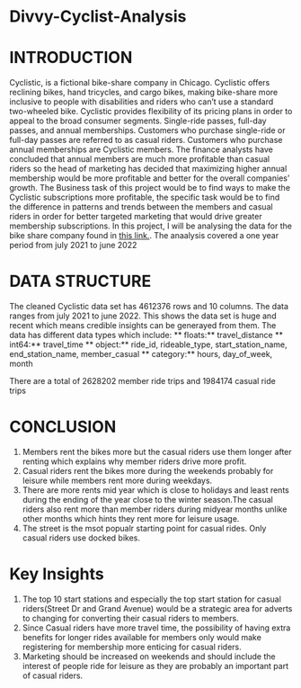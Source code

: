 # Divvy-Cyclist-Analysis
#  INTRODUCTION
   Cyclistic, is a fictional bike-share company in Chicago. Cyclistic offers reclining bikes, hand tricycles, and cargo bikes, making bike-share more inclusive to people with disabilities and riders who can’t use a standard two-wheeled bike.
Cyclistic provides flexibility of its pricing plans in order to appeal to the broad consumer segments. Single-ride passes, full-day passes, and annual memberships. Customers who purchase single-ride or full-day passes are referred to as casual riders. Customers who purchase annual memberships are Cyclistic members. The finance analysts have concluded that annual members are much more profitable than casual riders so the head of marketing has decided that maximizing higher annual membership would be more profitable and better for the overall companies’ growth. 
The Business task of this project would be to find ways to make the Cyclistic subscriptions more profitable, the specific task would be to find the difference in patterns and trends between the members and casual riders in order for better targeted marketing that would drive greater membership subscriptions.
In this project, I will be analysing the data for the bike share company found in [this link.](http://www.divvybikes.com/data).
The anaalysis covered a one year period from july 2021 to june 2022

#  DATA STRUCTURE
The cleaned Cyclistic data set has 4612376 rows and 10 columns. The data ranges from july 2021 to june 2022. This shows the data set is huge and recent which means credible insights can be generayed from them. The data has different data types which include:
** floats:** travel_distance
** int64:** travel_time
** object:** ride_id, rideable_type, start_station_name, end_station_name, member_casual
** category:** hours, day_of_week, month

There are a total of 2628202 member ride trips and 1984174 casual ride trips

# CONCLUSION
1. Members rent the bikes more but the casual riders use them longer after renting which explains why member riders drive more profit.
2. Casual riders rent the bikes more during the weekends probably for leisure while members rent more during weekdays.
3. There are more rents mid year which is close to holidays and least rents during the ending of the year close to the winter season.The casual riders also rent more than member riders during midyear months unlike other months which hints they rent more for leisure usage.
4. The street is the msot popualr starting point for casual rides.
Only casual riders use docked bikes.
# Key Insights
1. The top 10 start stations and especially the top start station for casual riders(Street Dr and Grand Avenue) would be a strategic area for adverts to changing for converting their casual riders to members.
2. Since Casual riders have more travel time, the possibility of having extra benefits for longer rides available for members only would make registering for membership more enticing for casual riders.
3. Marketing should be increased on weekends and should include the interest of people ride for leisure as they are probably an important part of casual riders.
​
